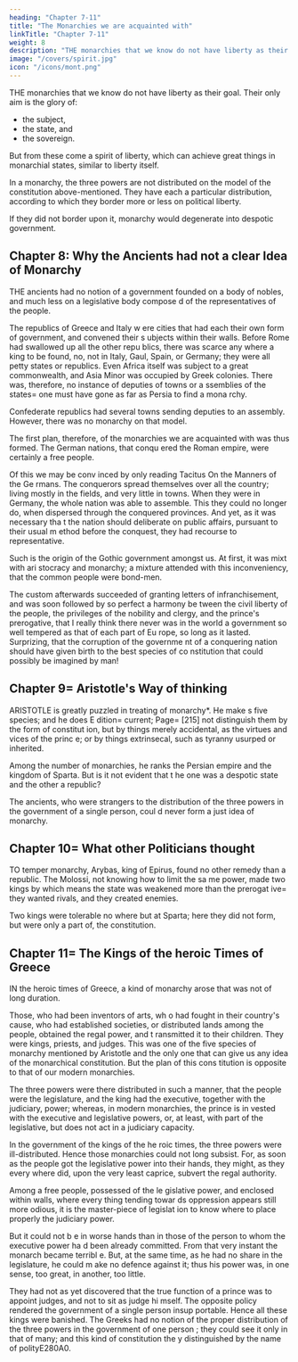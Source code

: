 ```yaml
---
heading: "Chapter 7-11"
title: "The Monarchies we are acquainted with"
linkTitle: "Chapter 7-11"
weight: 8
description: "THE monarchies that we know do not have liberty as their goal. Their only aim is the glory of the subject, the state, and the sovereign"
image: "/covers/spirit.jpg"
icon: "/icons/mont.png"
---
```





THE monarchies that we know do not have liberty as their goal. Their only aim is the glory of:
- the subject,
- the state, and
- the sovereign. 

But from these come a spirit of liberty, which can achieve great things in monarchial states, similar to <!--  and of contributing as much,  perhaps, to happiness, as --> liberty itself.

In a monarchy, the three powers are not distributed on the model of the constitution above-mentioned. They have each a particular distribution, according to which they border more or less on political liberty. 

If they did not border upon it, monarchy would degenerate into despotic government.



## Chapter 8: Why the Ancients had not a clear Idea of Monarchy

THE ancients had no notion of a government founded on a body of nobles, and much less on a legislative body compose d of the representatives of the people. 

The republics of Greece and Italy w ere cities that had each their own form of government, and convened their s ubjects within their walls. Before Rome had swallowed up all the other repu blics, there was scarce any where a king to be found, no, not in Italy, Gaul, Spain, or Germany; they were all petty states or republics. Even Africa  itself was subject to a great commonwealth, and Asia Minor was occupied by  Greek colonies. There was, therefore, no instance of deputies of towns or a ssemblies of the states= one must have gone as far as Persia to find a mona rchy.

Confederate republics had several towns sending deputies to an assembly. However, there was no monarchy on that model.

The first plan, therefore, of the monarchies we are acquainted with was thus formed. The German nations, that conqu ered the Roman empire, were certainly a free people. 

Of this we may be conv inced by only reading Tacitus On the Manners of the Ge rmans. The conquerors spread themselves over all the country; living mostly in the fields, and very little in towns. When they were in Germany, the whole nation was able to assemble. This they could no longer do, when  dispersed through the conquered provinces. And yet, as it was necessary tha t the nation should deliberate on public affairs, pursuant to their usual m ethod before the conquest, they had recourse to representative. 

Such is the origin of the Gothic government amongst us. At first, it was mixt with ari stocracy and monarchy; a mixture attended with this inconveniency, that the common people were bond-men. 

The custom afterwards succeeded of granting letters of infranchisement, and was soon followed by so perfect a harmony be tween the civil liberty of the people, the privileges of the nobility and clergy, and the prince's prerogative, that I really think there never was in the world a government so well tempered as that of each part of Eu rope, so long as it lasted. Surprizing, that the corruption of the governme nt of a conquering nation should have given birth to the best species of co nstitution that could possibly be imagined by man!



## Chapter 9= Aristotle's Way of thinking

ARISTOTLE is greatly puzzled in treating of monarchy*. He make s five species; and he does E dition= current; Page= [215] not distinguish them by the form of constitut ion, but by things merely accidental, as the virtues and vices of the princ e; or by things extrinsecal, such as tyranny usurped or inherited.

Among the number of monarchies, he ranks the Persian empire and the kingdom of Sparta. But is it not evident that t he one was a despotic state and the other a republic?

The ancients, who were strangers to the  distribution of the three powers in the government of a single person, coul d never form a just idea of monarchy.



## Chapter 10= What other Politicians thought

TO temper monarchy, Arybas, king of Epirus, found no other remedy than a republic. The Molossi, not knowing how to limit the sa me power, made two kings by which means the state was weakened more than the prerogat ive= they wanted rivals, and they created enemies.

Two kings were tolerable no where but at Sparta; here they did not form, but were only a part of, the constitution.



## Chapter 11= The Kings of the heroic Times of Greece

IN the heroic times of Greece, a kind of monarchy arose that was not of long duration. 

Those, who had been inventors of arts, wh o had fought in their country's cause, who had established societies, or distributed lands among the people, obtained the regal power, and t ransmitted it to their children. They were kings, priests, and judges. This was one of the five species of monarchy mentioned by Aristotle and the only one that can  give us any idea of the monarchical constitution. But the plan of this cons titution is opposite to that of our modern monarchies.

The three powers were there distributed  in such a manner, that the people were the legislature, and the king had the executive, together with the judiciary, power; whereas, in modern monarchies, the prince is in vested with the executive and legislative powers, or, at least, with part of the legislative, but does not act in a judiciary capacity.

In the government of the kings of the he roic times, the three powers were ill-distributed. Hence those monarchies could not long subsist. For, as soon as the people got the legislative power into their hands, they might, as they every where did, upon the very least caprice, subvert the regal authority.

Among a free people, possessed of the le gislative power, and enclosed within walls, where every thing tending towar ds oppression appears still more odious, it is the master-piece of legislat ion to know where to place properly the judiciary power. 

But it could not b e in worse hands than in those of the person to whom the executive power ha d been already committed. From that very instant the monarch became terribl e. But, at the same time, as he had no share in the legislature, he could m ake no defence against it; thus his power was, in one sense, too great, in another, too little.

They had not as yet discovered that the  true function of a prince was to appoint judges, and not to sit as judge hi mself. The opposite policy rendered the government of a single person insup portable. Hence all these kings were banished. The Greeks had no notion of  the proper distribution of the three powers in the government of one person ; they could see it only in that of many; and this kind of constitution the y distinguished by the name of polityE280A0.


